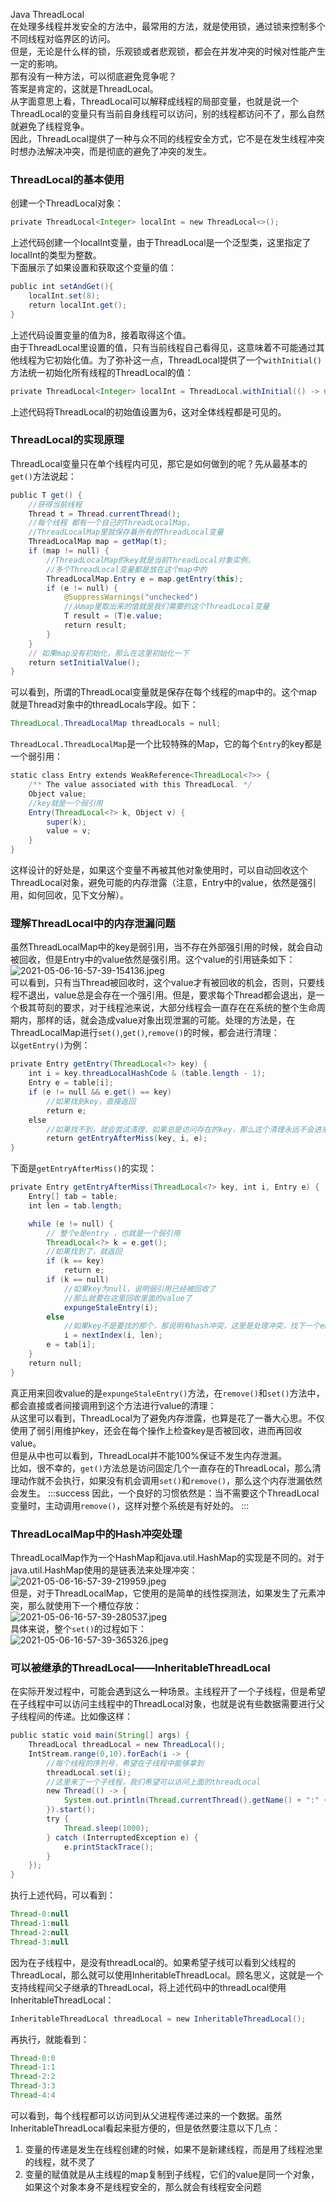 Java ThreadLocal<br />在处理多线程并发安全的方法中，最常用的方法，就是使用锁，通过锁来控制多个不同线程对临界区的访问。<br />但是，无论是什么样的锁，乐观锁或者悲观锁，都会在并发冲突的时候对性能产生一定的影响。<br />那有没有一种方法，可以彻底避免竞争呢？<br />答案是肯定的，这就是ThreadLocal。<br />从字面意思上看，ThreadLocal可以解释成线程的局部变量，也就是说一个ThreadLocal的变量只有当前自身线程可以访问，别的线程都访问不了，那么自然就避免了线程竞争。<br />因此，ThreadLocal提供了一种与众不同的线程安全方式，它不是在发生线程冲突时想办法解决冲突，而是彻底的避免了冲突的发生。
<a name="Bw62b"></a>
### ThreadLocal的基本使用
创建一个ThreadLocal对象：
```java
private ThreadLocal<Integer> localInt = new ThreadLocal<>();
```
上述代码创建一个localInt变量，由于ThreadLocal是一个泛型类，这里指定了localInt的类型为整数。<br />下面展示了如果设置和获取这个变量的值：
```java
public int setAndGet(){
    localInt.set(8);
    return localInt.get();
}
```
上述代码设置变量的值为8，接着取得这个值。<br />由于ThreadLocal里设置的值，只有当前线程自己看得见，这意味着不可能通过其他线程为它初始化值。为了弥补这一点，ThreadLocal提供了一个`withInitial()`方法统一初始化所有线程的ThreadLocal的值：
```java
private ThreadLocal<Integer> localInt = ThreadLocal.withInitial(() -> 6);
```
上述代码将ThreadLocal的初始值设置为6，这对全体线程都是可见的。
<a name="yoYZ2"></a>
### ThreadLocal的实现原理
ThreadLocal变量只在单个线程内可见，那它是如何做到的呢？先从最基本的`get()`方法说起：
```java
public T get() {
    //获得当前线程
    Thread t = Thread.currentThread();
    //每个线程 都有一个自己的ThreadLocalMap，
    //ThreadLocalMap里就保存着所有的ThreadLocal变量
    ThreadLocalMap map = getMap(t);
    if (map != null) {
        //ThreadLocalMap的key就是当前ThreadLocal对象实例，
        //多个ThreadLocal变量都是放在这个map中的
        ThreadLocalMap.Entry e = map.getEntry(this);
        if (e != null) {
            @SuppressWarnings("unchecked")
            //从map里取出来的值就是我们需要的这个ThreadLocal变量
            T result = (T)e.value;
            return result;
        }
    }
    // 如果map没有初始化，那么在这里初始化一下
    return setInitialValue();
}
```
可以看到，所谓的ThreadLocal变量就是保存在每个线程的map中的。这个map就是Thread对象中的threadLocals字段。如下：
```java
ThreadLocal.ThreadLocalMap threadLocals = null;
```
`ThreadLocal.ThreadLocalMap`是一个比较特殊的Map，它的每个`Entry`的key都是一个弱引用：
```java
static class Entry extends WeakReference<ThreadLocal<?>> {
    /** The value associated with this ThreadLocal. */
    Object value;
    //key就是一个弱引用
    Entry(ThreadLocal<?> k, Object v) {
        super(k);
        value = v;
    }
}
```
这样设计的好处是，如果这个变量不再被其他对象使用时，可以自动回收这个ThreadLocal对象，避免可能的内存泄露（注意，Entry中的value，依然是强引用，如何回收，见下文分解）。
<a name="uVAwh"></a>
### 理解ThreadLocal中的内存泄漏问题
虽然ThreadLocalMap中的key是弱引用，当不存在外部强引用的时候，就会自动被回收，但是Entry中的value依然是强引用。这个value的引用链条如下：<br />![2021-05-06-16-57-39-154136.jpeg](https://cdn.nlark.com/yuque/0/2021/jpeg/396745/1620292105689-1b7ebd4d-1807-4450-b89c-ace283ed7246.jpeg#clientId=ub943089d-db51-4&from=ui&id=ue17fb0de&originHeight=98&originWidth=649&originalType=binary&size=7801&status=done&style=shadow&taskId=ud4cce189-5db5-4f8b-80ec-5deba07c252)<br />可以看到，只有当Thread被回收时，这个value才有被回收的机会，否则，只要线程不退出，value总是会存在一个强引用。但是，要求每个Thread都会退出，是一个极其苛刻的要求，对于线程池来说，大部分线程会一直存在在系统的整个生命周期内，那样的话，就会造成value对象出现泄漏的可能。处理的方法是，在ThreadLocalMap进行`set()`,`get()`,`remove()`的时候，都会进行清理：<br />以`getEntry()`为例：
```java
private Entry getEntry(ThreadLocal<?> key) {
    int i = key.threadLocalHashCode & (table.length - 1);
    Entry e = table[i];
    if (e != null && e.get() == key)
        //如果找到key，直接返回
        return e;
    else
        //如果找不到，就会尝试清理，如果总是访问存在的key，那么这个清理永远不会进来
        return getEntryAfterMiss(key, i, e);
}
```
下面是`getEntryAfterMiss()`的实现：
```java
private Entry getEntryAfterMiss(ThreadLocal<?> key, int i, Entry e) {
    Entry[] tab = table;
    int len = tab.length;

    while (e != null) {
        // 整个e是entry ，也就是一个弱引用
        ThreadLocal<?> k = e.get();
        //如果找到了，就返回
        if (k == key)
            return e;
        if (k == null)
            //如果key为null，说明弱引用已经被回收了
            //那么就要在这里回收里面的value了
            expungeStaleEntry(i);
        else
            //如果key不是要找的那个，那说明有hash冲突，这里是处理冲突，找下一个entry
            i = nextIndex(i, len);
        e = tab[i];
    }
    return null;
}
```
真正用来回收value的是`expungeStaleEntry()`方法，在`remove()`和`set()`方法中，都会直接或者间接调用到这个方法进行value的清理：<br />从这里可以看到，ThreadLocal为了避免内存泄露，也算是花了一番大心思。不仅使用了弱引用维护key，还会在每个操作上检查key是否被回收，进而再回收value。<br />但是从中也可以看到，ThreadLocal并不能100%保证不发生内存泄漏。<br />比如，很不幸的，`get()`方法总是访问固定几个一直存在的ThreadLocal，那么清理动作就不会执行，如果没有机会调用`set()`和`remove()`，那么这个内存泄漏依然会发生。
:::success
因此，一个良好的习惯依然是：当不需要这个ThreadLocal变量时，主动调用`remove()`，这样对整个系统是有好处的。
:::
<a name="h1UNE"></a>
### ThreadLocalMap中的Hash冲突处理
ThreadLocalMap作为一个HashMap和java.util.HashMap的实现是不同的。对于java.util.HashMap使用的是链表法来处理冲突：<br />![2021-05-06-16-57-39-219959.jpeg](https://cdn.nlark.com/yuque/0/2021/jpeg/396745/1620292182761-bdeb88e9-ce6b-4bf3-b96d-1a6c4ac83d1a.jpeg#clientId=ub943089d-db51-4&from=ui&id=ud673e68f&originHeight=189&originWidth=436&originalType=binary&size=12005&status=done&style=shadow&taskId=ueea08941-b098-4248-9916-909ffa457fc)<br />但是，对于ThreadLocalMap，它使用的是简单的线性探测法，如果发生了元素冲突，那么就使用下一个槽位存放：<br />![2021-05-06-16-57-39-280537.jpeg](https://cdn.nlark.com/yuque/0/2021/jpeg/396745/1620292194853-f7d0b1d4-5ad2-4dd1-b49a-6ec13cd4c8aa.jpeg#clientId=ub943089d-db51-4&from=ui&id=u17d6edf1&originHeight=175&originWidth=436&originalType=binary&size=8424&status=done&style=shadow&taskId=u6874ff75-1fca-4760-a6af-a49ad70b03d)<br />具体来说，整个`set()`的过程如下：<br />![2021-05-06-16-57-39-365326.jpeg](https://cdn.nlark.com/yuque/0/2021/jpeg/396745/1620292206777-d5847868-ce30-42b3-ab8a-5395bae44d6e.jpeg#clientId=ub943089d-db51-4&from=ui&id=ue31615ac&originHeight=1075&originWidth=1080&originalType=binary&size=92264&status=done&style=none&taskId=u6ea3e075-071c-4a1e-9e0c-de0cfc44206)
<a name="YpbgB"></a>
### 可以被继承的ThreadLocal——InheritableThreadLocal
在实际开发过程中，可能会遇到这么一种场景。主线程开了一个子线程，但是希望在子线程中可以访问主线程中的ThreadLocal对象，也就是说有些数据需要进行父子线程间的传递。比如像这样：
```java
public static void main(String[] args) {
    ThreadLocal threadLocal = new ThreadLocal();
    IntStream.range(0,10).forEach(i -> {
        //每个线程的序列号，希望在子线程中能够拿到
        threadLocal.set(i);
        //这里来了一个子线程，我们希望可以访问上面的threadLocal
        new Thread(() -> {
            System.out.println(Thread.currentThread().getName() + ":" + threadLocal.get());
        }).start();
        try {
            Thread.sleep(1000);
        } catch (InterruptedException e) {
            e.printStackTrace();
        }
    });
}
```
执行上述代码，可以看到：
```java
Thread-0:null
Thread-1:null
Thread-2:null
Thread-3:null
```
因为在子线程中，是没有threadLocal的。如果希望子线可以看到父线程的ThreadLocal，那么就可以使用InheritableThreadLocal。顾名思义，这就是一个支持线程间父子继承的ThreadLocal，将上述代码中的threadLocal使用InheritableThreadLocal：
```java
InheritableThreadLocal threadLocal = new InheritableThreadLocal();
```
再执行，就能看到：
```java
Thread-0:0
Thread-1:1
Thread-2:2
Thread-3:3
Thread-4:4
```
可以看到，每个线程都可以访问到从父进程传递过来的一个数据。虽然InheritableThreadLocal看起来挺方便的，但是依然要注意以下几点：

1. 变量的传递是发生在线程创建的时候，如果不是新建线程，而是用了线程池里的线程，就不灵了
2. 变量的赋值就是从主线程的map复制到子线程，它们的value是同一个对象，如果这个对象本身不是线程安全的，那么就会有线程安全问题

